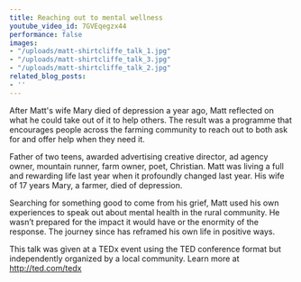 ```yaml
---
title: Reaching out to mental wellness
youtube_video_id: 7GVEqegzx44
performance: false
images:
- "/uploads/matt-shirtcliffe_talk_1.jpg"
- "/uploads/matt-shirtcliffe_talk_3.jpg"
- "/uploads/matt-shirtcliffe_talk_2.jpg"
related_blog_posts:
- ''
---
```


After Matt's wife Mary died of depression a year ago, Matt reflected on what he could take out of it to help others. The result was a programme that encourages people across the farming community to reach out to both ask for and offer help when they need it.

Father of two teens, awarded advertising creative director, ad agency owner, mountain runner, farm owner, poet, Christian. Matt was living a full and rewarding life last year when it profoundly changed last year. His wife of 17 years Mary, a farmer, died of depression.

Searching for something good to come from his grief, Matt used his own experiences to speak out about mental health in the rural community. He wasn’t prepared for the impact it would have or the enormity of the response. The journey since has reframed his own life in positive ways.

This talk was given at a TEDx event using the TED conference format but independently organized by a local community. Learn more at http://ted.com/tedx
